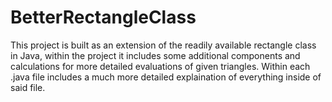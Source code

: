 # BetterRectangleClass

This project is built as an extension of the readily available rectangle class in Java, within the project it includes some additional components and calculations for more detailed evaluations of given triangles. Within each .java file includes a much more detailed explaination of everything inside of said file.
